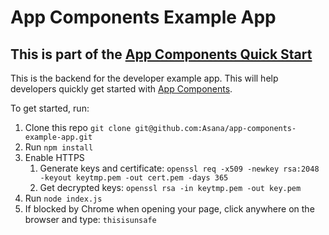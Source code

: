 # App Components Example App

## This is part of the [App Components Quick Start](https://developers.asana.com/docs/app-components-quick-start)

This is the backend for the developer example app. This will help developers quickly get started with [App Components](https://developers.asana.com/docs/app-components-overview).

To get started, run:

1. Clone this repo `git clone git@github.com:Asana/app-components-example-app.git`
2. Run `npm install`
3. Enable HTTPS
    1. Generate keys and certificate: `openssl req -x509 -newkey rsa:2048 -keyout keytmp.pem -out cert.pem -days 365`
    2. Get decrypted keys: `openssl rsa -in keytmp.pem -out key.pem`
4. Run `node index.js`
5. If blocked by Chrome when opening your page, click anywhere on the browser and type: `thisisunsafe`

